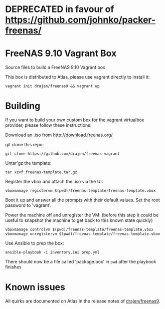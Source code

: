 # DEPRECATED in favour of https://github.com/johnko/packer-freenas/

# FreeNAS 9.10 Vagrant Box
Source files to build a FreeNAS 9.10 Vagrant box

This box is distributed to Atlas, please use vagrant directly to install it:

    vagrant init drajen/freenas9 && vagrant up

# Building
If you want to build your own custom box for the vagrant virtualbox provider, please follow these instructions:

Download an .iso from http://download.freenas.org/

git clone this repo:

    git clone https://github.com/drajen/freenas-vagrant

Untar'gz the template:

    tar xzvf freenas-template.tar.gz

Register the vbox and attach the .iso via the UI:

    vboxmanage registervm $(pwd)/freenas-template/freenas-template.vbox

Boot it up and answer all the prompts with their default values. Set the root password to 'vagrant'.

Power the machine off and unregister the VM: (before this step it could be useful to snapshot the machine to get back to this known state quickly)

    vboxmanage controlvm $(pwd)/freenas-template/freenas-template.vbox
    vboxmanage unregistervm $(pwd)/freenas-template/freenas-template.vbox

Use Ansible to prep the box:

    ansible-playbook -i inventory.ini prep.yml

There should now be a file called 'package.box' in `pwd` after the playbook finishes

# Known issues
All quirks are documented on Atlas in the release notes of [drajen/freenas9](https://atlas.hashicorp.com/drajen/boxes/freenas9).
